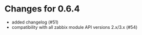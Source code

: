# Changes for 0.6.4

- added changelog (#51)
- compatibility with all zabbix module API versions 2.x/3.x (#54)
